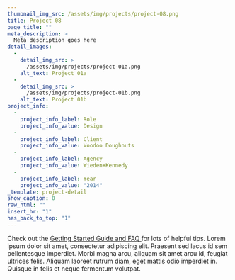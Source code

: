 ```yaml
---
thumbnail_img_src: /assets/img/projects/project-08.png
title: Project 08
page_title: ""
meta_description: >
  Meta description goes here
detail_images:
  - 
    detail_img_src: >
      /assets/img/projects/project-01a.png
    alt_text: Project 01a
  - 
    detail_img_src: >
      /assets/img/projects/project-01b.png
    alt_text: Project 01b
project_info:
  - 
    project_info_label: Role
    project_info_value: Design
  - 
    project_info_label: Client
    project_info_value: Voodoo Doughnuts
  - 
    project_info_label: Agency
    project_info_value: Wieden+Kennedy
  - 
    project_info_label: Year
    project_info_value: "2014"
_template: project-detail
show_caption: 0
raw_html: ""
insert_hr: "1"
has_back_to_top: "1"
---
```

Check out the <a href="http://www.typeandgrids.com/support" target="_blank">Getting Started Guide and FAQ <i class="fa fa-external-link"></i></a> for lots of helpful tips. Lorem ipsum dolor sit amet, consectetur adipiscing elit. Praesent sed lacus id sem pellentesque imperdiet. Morbi magna arcu, aliquam sit amet arcu id, feugiat ultrices felis. Aliquam laoreet rutrum diam, eget mattis odio imperdiet in. Quisque in felis et neque fermentum volutpat.